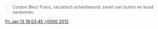 > Cordon Bleu\! Frans, racistisch scheldwoord: zwart van buiten en koud vanbinnen\.

<img src="../../media/tweet.ico" width="12" /> [Fri Jan 13 18:03:45 +0000 2012](https://twitter.com/DromerDenker/status/157885560856379392)